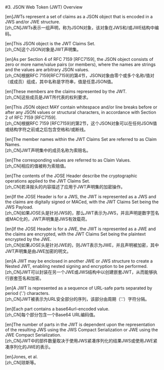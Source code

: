 #3. JSON Web Token (JWT) Overview  

[en]JWTs represent a set of claims as a JSON object that is encoded in a JWS and/or JWE structure.  
[zh_CN]JWTs表示一组声明，称为JSON对象，该对象在JWS和/或JWE结构中编码。  
  

[en]This JSON object is the JWT Claims Set.  
[zh_CN]这个JSON对象是JWT声明集。  
  

[en]As per Section 4 of RFC 7159 [RFC7159], the JSON object consists of zero or more name/value pairs (or members), where the names are strings and the values are arbitrary JSON values.  
[zh_CN]根据RFC 7159[RFC7159]的第4节，JSON对象由零个或多个名称/值对（或成员）组成，其中名称是字符串，值是任意JSON值。  
  

[en]These members are the claims represented by the JWT.  
[zh_CN]这些成员是JWT所代表的权利要求。  
  

[en]This JSON object MAY contain whitespace and/or line breaks before or after any JSON values or structural characters, in accordance with Section 2 of RFC 7159 [RFC7159].  
[zh_CN]根据RFC 7159 [RFC7159]的第2节，这个JSON对象可以在任何JSON值或结构字符之前或之后包含空格和/或断线。  
  

[en]The member names within the JWT Claims Set are referred to as Claim Names.  
[zh_CN]JWT声明集中的成员名称为索赔名。  
  

[en]The corresponding values are referred to as Claim Values.  
[zh_CN]相应的值被称为索赔值。  
  

[en]The contents of the JOSE Header describe the cryptographic operations applied to the JWT Claims Set.  
[zh_CN]若泽报头的内容描述了应用于JWT声明集的加密操作。  
  

[en]If the JOSE Header is for a JWS, the JWT is represented as a JWS and the claims are digitally signed or MACed, with the JWT Claims Set being the JWS Payload.  
[zh_CN]如果JOSE头是针对JWS的，那么JWT表示为JWS，并且声明是数字签名或MAC化的，JWT声明集是JWS有效载荷。  
  

[en]If the JOSE Header is for a JWE, the JWT is represented as a JWE and the claims are encrypted, with the JWT Claims Set being the plaintext encrypted by the JWE.  
[zh_CN]如果JOSE头是针对JWE的，则JWT表示为JWE，并且声明被加密，其中JWT声明集是由JWE加密的明文。  
  

[en]A JWT may be enclosed in another JWE or JWS structure to create a Nested JWT, enabling nested signing and encryption to be performed.  
[zh_CN]JWT可以封装在另一个JWE或JWS结构中以创建嵌套JWT，从而能够执行嵌套签名和加密。  
  

[en]A JWT is represented as a sequence of URL-safe parts separated by period ('.') characters.  
[zh_CN]JWT被表示为URL安全部分的序列，该部分由周期（'.'）字符分隔。  
  

[en]Each part contains a base64url-encoded value.  
[zh_CN]每个部分包含一个Base64 URL编码值。  
  

[en]The number of parts in the JWT is dependent upon the representation of the resulting JWS using the JWS Compact Serialization or JWE using the JWE Compact Serialization.  
[zh_CN]JWT中的部件数量取决于使用JWS紧凑序列化的结果JWS或使用JWE紧凑序列化的JWE的表示。  
  

[en]Jones, et al.  
[zh_CN]琼斯等。  
  




